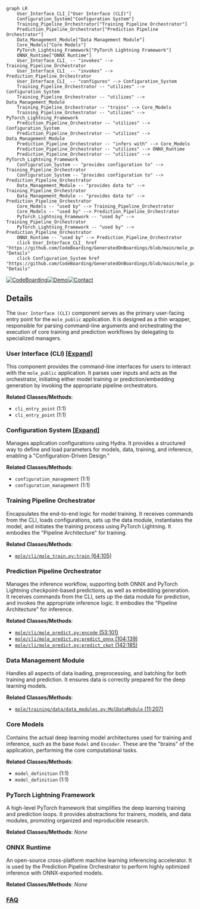 ```mermaid
graph LR
    User_Interface_CLI_["User Interface (CLI)"]
    Configuration_System["Configuration System"]
    Training_Pipeline_Orchestrator["Training Pipeline Orchestrator"]
    Prediction_Pipeline_Orchestrator["Prediction Pipeline Orchestrator"]
    Data_Management_Module["Data Management Module"]
    Core_Models["Core Models"]
    PyTorch_Lightning_Framework["PyTorch Lightning Framework"]
    ONNX_Runtime["ONNX Runtime"]
    User_Interface_CLI_ -- "invokes" --> Training_Pipeline_Orchestrator
    User_Interface_CLI_ -- "invokes" --> Prediction_Pipeline_Orchestrator
    User_Interface_CLI_ -- "configures" --> Configuration_System
    Training_Pipeline_Orchestrator -- "utilizes" --> Configuration_System
    Training_Pipeline_Orchestrator -- "utilizes" --> Data_Management_Module
    Training_Pipeline_Orchestrator -- "trains" --> Core_Models
    Training_Pipeline_Orchestrator -- "utilizes" --> PyTorch_Lightning_Framework
    Prediction_Pipeline_Orchestrator -- "utilizes" --> Configuration_System
    Prediction_Pipeline_Orchestrator -- "utilizes" --> Data_Management_Module
    Prediction_Pipeline_Orchestrator -- "infers with" --> Core_Models
    Prediction_Pipeline_Orchestrator -- "utilizes" --> ONNX_Runtime
    Prediction_Pipeline_Orchestrator -- "utilizes" --> PyTorch_Lightning_Framework
    Configuration_System -- "provides configuration to" --> Training_Pipeline_Orchestrator
    Configuration_System -- "provides configuration to" --> Prediction_Pipeline_Orchestrator
    Data_Management_Module -- "provides data to" --> Training_Pipeline_Orchestrator
    Data_Management_Module -- "provides data to" --> Prediction_Pipeline_Orchestrator
    Core_Models -- "used by" --> Training_Pipeline_Orchestrator
    Core_Models -- "used by" --> Prediction_Pipeline_Orchestrator
    PyTorch_Lightning_Framework -- "used by" --> Training_Pipeline_Orchestrator
    PyTorch_Lightning_Framework -- "used by" --> Prediction_Pipeline_Orchestrator
    ONNX_Runtime -- "used by" --> Prediction_Pipeline_Orchestrator
    click User_Interface_CLI_ href "https://github.com/CodeBoarding/GeneratedOnBoardings/blob/main/mole_public/User_Interface_CLI_.md" "Details"
    click Configuration_System href "https://github.com/CodeBoarding/GeneratedOnBoardings/blob/main/mole_public/Configuration_System.md" "Details"
```

[![CodeBoarding](https://img.shields.io/badge/Generated%20by-CodeBoarding-9cf?style=flat-square)](https://github.com/CodeBoarding/CodeBoarding)[![Demo](https://img.shields.io/badge/Try%20our-Demo-blue?style=flat-square)](https://www.codeboarding.org/demo)[![Contact](https://img.shields.io/badge/Contact%20us%20-%20contact@codeboarding.org-lightgrey?style=flat-square)](mailto:contact@codeboarding.org)

## Details

The `User Interface (CLI)` component serves as the primary user-facing entry point for the `mole_public` application. It is designed as a thin wrapper, responsible for parsing command-line arguments and orchestrating the execution of core training and prediction workflows by delegating to specialized managers.

### User Interface (CLI) [[Expand]](./User_Interface_CLI_.md)
This component provides the command-line interfaces for users to interact with the `mole_public` application. It parses user inputs and acts as the orchestrator, initiating either model training or prediction/embedding generation by invoking the appropriate pipeline orchestrators.


**Related Classes/Methods**:

- `cli_entry_point` (1:1)
- `cli_entry_point` (1:1)


### Configuration System [[Expand]](./Configuration_System.md)
Manages application configurations using Hydra. It provides a structured way to define and load parameters for models, data, training, and inference, enabling a "Configuration-Driven Design."


**Related Classes/Methods**:

- `configuration_management` (1:1)
- `configuration_management` (1:1)


### Training Pipeline Orchestrator
Encapsulates the end-to-end logic for model training. It receives commands from the CLI, loads configurations, sets up the data module, instantiates the model, and initiates the training process using PyTorch Lightning. It embodies the "Pipeline Architecture" for training.


**Related Classes/Methods**:

- <a href="https://github.com/recursionpharma/mole_public/blob/trunk/mole/cli/mole_train.py#L64-L105" target="_blank" rel="noopener noreferrer">`mole/cli/mole_train.py:train` (64:105)</a>


### Prediction Pipeline Orchestrator
Manages the inference workflow, supporting both ONNX and PyTorch Lightning checkpoint-based predictions, as well as embedding generation. It receives commands from the CLI, sets up the data module for prediction, and invokes the appropriate inference logic. It embodies the "Pipeline Architecture" for inference.


**Related Classes/Methods**:

- <a href="https://github.com/recursionpharma/mole_public/blob/trunk/mole/cli/mole_predict.py#L53-L101" target="_blank" rel="noopener noreferrer">`mole/cli/mole_predict.py:encode` (53:101)</a>
- <a href="https://github.com/recursionpharma/mole_public/blob/trunk/mole/cli/mole_predict.py#L104-L139" target="_blank" rel="noopener noreferrer">`mole/cli/mole_predict.py:predict_onnx` (104:139)</a>
- <a href="https://github.com/recursionpharma/mole_public/blob/trunk/mole/cli/mole_predict.py#L142-L185" target="_blank" rel="noopener noreferrer">`mole/cli/mole_predict.py:predict_ckpt` (142:185)</a>


### Data Management Module
Handles all aspects of data loading, preprocessing, and batching for both training and prediction. It ensures data is correctly prepared for the deep learning models.


**Related Classes/Methods**:

- <a href="https://github.com/recursionpharma/mole_public/blob/trunk/mole/training/data/data_modules.py#L11-L207" target="_blank" rel="noopener noreferrer">`mole/training/data/data_modules.py:MolDataModule` (11:207)</a>


### Core Models
Contains the actual deep learning model architectures used for training and inference, such as the base `Model` and `Encoder`. These are the "brains" of the application, performing the core computational tasks.


**Related Classes/Methods**:

- `model_definition` (1:1)
- `model_definition` (1:1)


### PyTorch Lightning Framework
A high-level PyTorch framework that simplifies the deep learning training and prediction loops. It provides abstractions for trainers, models, and data modules, promoting organized and reproducible research.


**Related Classes/Methods**: _None_

### ONNX Runtime
An open-source cross-platform machine learning inferencing accelerator. It is used by the Prediction Pipeline Orchestrator to perform highly optimized inference with ONNX-exported models.


**Related Classes/Methods**: _None_



### [FAQ](https://github.com/CodeBoarding/GeneratedOnBoardings/tree/main?tab=readme-ov-file#faq)